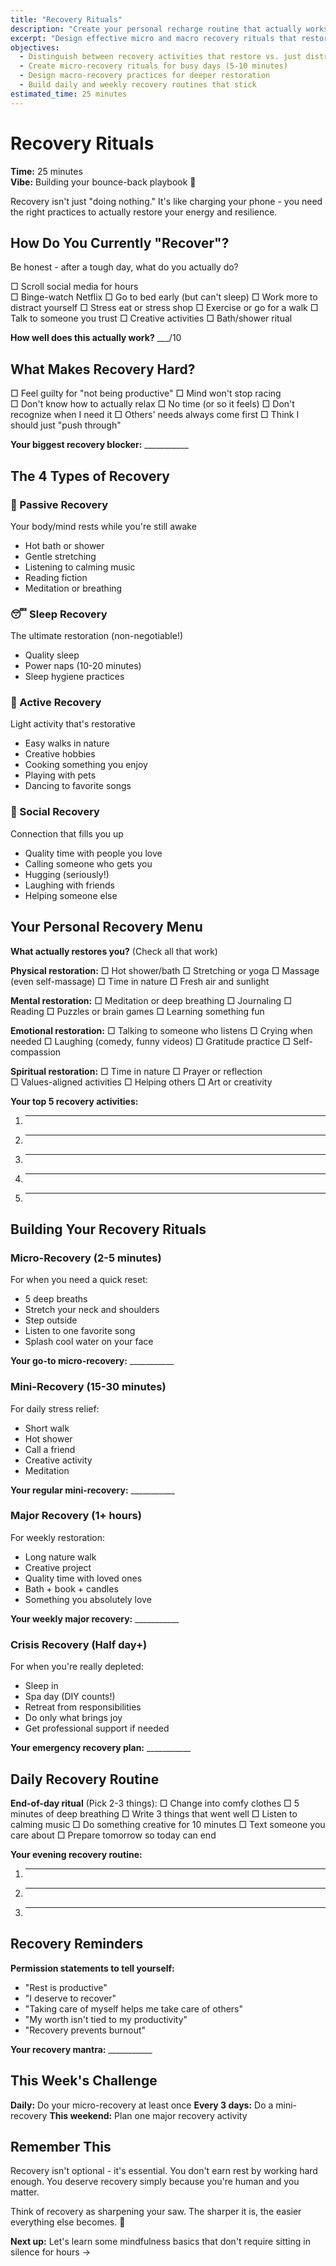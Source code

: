 ```yaml
---
title: "Recovery Rituals"
description: "Create your personal recharge routine that actually works (no fluff!)"
excerpt: "Design effective micro and macro recovery rituals that restore your energy and prevent burnout."
objectives:
  - Distinguish between recovery activities that restore vs. just distract
  - Create micro-recovery rituals for busy days (5-10 minutes)
  - Design macro-recovery practices for deeper restoration
  - Build daily and weekly recovery routines that stick
estimated_time: 25 minutes
---
```


# Recovery Rituals

**Time:** 25 minutes\
**Vibe:** Building your bounce-back playbook 📖

Recovery isn't just "doing nothing." It's like charging your phone - you need the right practices to actually restore your energy and resilience.

## How Do You Currently "Recover"?

Be honest - after a tough day, what do you actually do?

□ Scroll social media for hours\
□ Binge-watch Netflix
□ Go to bed early (but can't sleep)
□ Work more to distract yourself
□ Stress eat or stress shop
□ Exercise or go for a walk
□ Talk to someone you trust
□ Creative activities
□ Bath/shower ritual

**How well does this actually work?** ___/10

## What Makes Recovery Hard?

□ Feel guilty for "not being productive"
□ Mind won't stop racing\
□ Don't know how to actually relax
□ No time (or so it feels)
□ Don't recognize when I need it
□ Others' needs always come first
□ Think I should just "push through"

**Your biggest recovery blocker:** ___________

## The 4 Types of Recovery

### 🛁 Passive Recovery

Your body/mind rests while you're still awake

- Hot bath or shower
- Gentle stretching
- Listening to calming music
- Reading fiction
- Meditation or breathing

### 😴 Sleep Recovery

The ultimate restoration (non-negotiable!)

- Quality sleep
- Power naps (10-20 minutes)
- Sleep hygiene practices

### 🎨 Active Recovery

Light activity that's restorative

- Easy walks in nature
- Creative hobbies
- Cooking something you enjoy
- Playing with pets
- Dancing to favorite songs

### 🤝 Social Recovery

Connection that fills you up

- Quality time with people you love
- Calling someone who gets you
- Hugging (seriously!)
- Laughing with friends
- Helping someone else

## Your Personal Recovery Menu

**What actually restores you?** (Check all that work)

**Physical restoration:**
□ Hot shower/bath
□ Stretching or yoga
□ Massage (even self-massage)
□ Time in nature
□ Fresh air and sunlight

**Mental restoration:**
□ Meditation or deep breathing
□ Journaling
□ Reading
□ Puzzles or brain games
□ Learning something fun

**Emotional restoration:**
□ Talking to someone who listens
□ Crying when needed
□ Laughing (comedy, funny videos)
□ Gratitude practice
□ Self-compassion

**Spiritual restoration:**
□ Time in nature
□ Prayer or reflection\
□ Values-aligned activities
□ Helping others
□ Art or creativity

**Your top 5 recovery activities:**

1. ---
2. ---
3. ---
4. ---
5. ---

## Building Your Recovery Rituals

### Micro-Recovery (2-5 minutes)

For when you need a quick reset:

- 5 deep breaths
- Stretch your neck and shoulders
- Step outside
- Listen to one favorite song
- Splash cool water on your face

**Your go-to micro-recovery:** ___________

### Mini-Recovery (15-30 minutes)

For daily stress relief:

- Short walk
- Hot shower
- Call a friend
- Creative activity
- Meditation

**Your regular mini-recovery:** ___________

### Major Recovery (1+ hours)

For weekly restoration:

- Long nature walk
- Creative project
- Quality time with loved ones
- Bath + book + candles
- Something you absolutely love

**Your weekly major recovery:** ___________

### Crisis Recovery (Half day+)

For when you're really depleted:

- Sleep in
- Spa day (DIY counts!)
- Retreat from responsibilities
- Do only what brings joy
- Get professional support if needed

**Your emergency recovery plan:** ___________

## Daily Recovery Routine

**End-of-day ritual** (Pick 2-3 things):
□ Change into comfy clothes
□ 5 minutes of deep breathing
□ Write 3 things that went well
□ Listen to calming music
□ Do something creative for 10 minutes
□ Text someone you care about
□ Prepare tomorrow so today can end

**Your evening recovery routine:**

1. ---
2. ---
3. ---

## Recovery Reminders

**Permission statements to tell yourself:**

- "Rest is productive"
- "I deserve to recover"
- "Taking care of myself helps me take care of others"
- "My worth isn't tied to my productivity"
- "Recovery prevents burnout"

**Your recovery mantra:** ___________

## This Week's Challenge

**Daily:** Do your micro-recovery at least once
**Every 3 days:** Do a mini-recovery
**This weekend:** Plan one major recovery activity

## Remember This

Recovery isn't optional - it's essential. You don't earn rest by working hard enough. You deserve recovery simply because you're human and you matter.

Think of recovery as sharpening your saw. The sharper it is, the easier everything else becomes. 🌟

**Next up:** Let's learn some mindfulness basics that don't require sitting in silence for hours →
